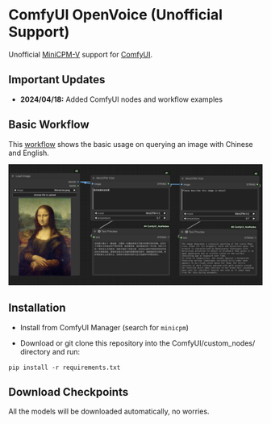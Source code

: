 # ComfyUI OpenVoice (Unofficial Support)

Unofficial [MiniCPM-V](https://github.com/OpenBMB/MiniCPM-V) support for [ComfyUI](https://github.com/comfyanonymous/ComfyUI).

## Important Updates
- **2024/04/18:** Added ComfyUI nodes and workflow examples

## Basic Workflow
This [workflow](examples/workflow.json) shows the basic usage on querying an image with Chinese and English.

 ![](examples/workflow.png)

## Installation
- Install from ComfyUI Manager (search for `minicpm`)

- Download or git clone this repository into the ComfyUI/custom_nodes/ directory and run:
```
pip install -r requirements.txt
```

## Download Checkpoints
All the models will be downloaded automatically, no worries.
